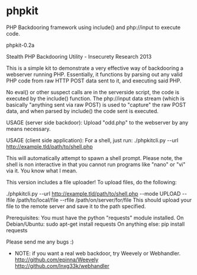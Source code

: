 phpkit
======

PHP Backdooring framework using include() and php://input to execute code.

phpkit-0.2a

Stealth PHP Backdooring Utility - Insecurety Research 2013

This is a simple kit to demonstrate a very effective way of
backdooring a webserver running PHP.
Essentially, it functions by parsing out any valid PHP code
from raw HTTP POST data sent to it, and executing said PHP.

No eval() or other suspect calls are in the serverside script,
the code is executed by the include() function. The php://input
data stream (which is basically "anything sent via raw POST) is
used to "capture" the raw POST data, and when parsed by include()
the code sent is executed.

USAGE (server side backdoor):
Upload "odd.php" to the webserver by any means necessary.

USAGE (client side application):
For a shell, just run:
./phpkitcli.py --url http://example.tld/path/to/shell.php

This will automatically attempt to spawn a shell prompt.
Please note, the shell is non interactive in that you cannot
run programs like "nano" or "vi" via it. You know what I mean.

This version includes a file uploader!
To upload files, do the following:

./phpkitcli.py --url http://example.tld/path/to/shell.php --mode UPLOAD --lfile /path/to/local/file --rfile /path/on/server/for/file
This should upload your file to the remote server and save it to the path specified.

Prerequisites:
You must have the python "requests" module installed.
On Debian/Ubuntu: sudo apt-get install requests
On anything else: pip install requests

Please send me any bugs :)

- NOTE: if you want a real web backdoor, try Weevely or Webhandler.
http://github.com/epinna/Weevely
http://github.com/lnxg33k/webhandler


